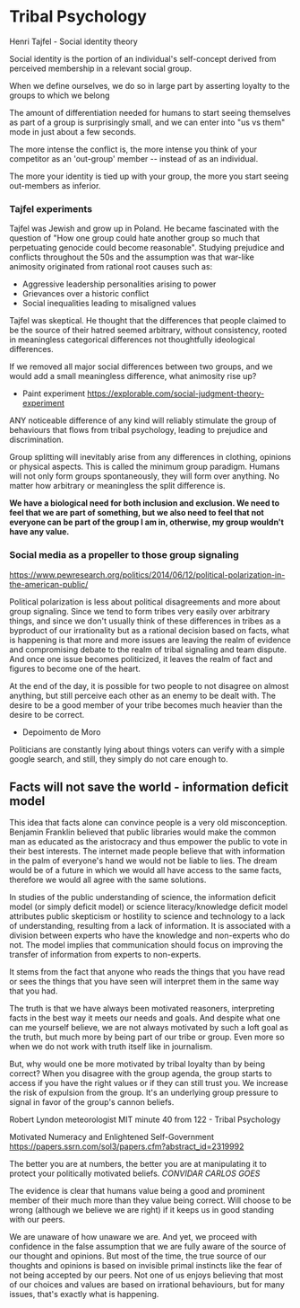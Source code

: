 # Tribal Psychology

Henri Tajfel - Social identity theory

Social identity is the portion of an individual's self-concept derived from perceived membership in a relevant social group. 

When we define ourselves, we do so in large part by asserting loyalty to the groups to which we belong

The amount of differentiation needed for humans to start seeing themselves as part of a group is surprisingly small, and we can enter into "us vs them" mode in just about a few seconds.

The more intense the conflict is, the more intense you think of your competitor as an 'out-group' member -- instead of as an individual.

The more your identity is tied up with your group, the more you start seeing out-members as inferior.

### Tajfel experiments

Tajfel was Jewish and grow up in Poland. He became fascinated with the question of "How one group could hate another group so much that perpetuating genocide could become reasonable". Studying prejudice and conflicts throughout the 50s and the assumption was that war-like animosity originated from rational root causes such as: 
* Aggressive leadership personalities arising to power
* Grievances over a historic conflict
* Social inequalities leading to misaligned values

Tajfel was skeptical. He thought that the differences that people claimed to be the source of their hatred seemed arbitrary, without consistency, rooted in meaningless categorical differences not thoughtfully ideological differences.

If we removed all major social differences between two groups, and we would add a small meaningless difference, what animosity rise up?

* Paint experiment https://explorable.com/social-judgment-theory-experiment

ANY noticeable difference of any kind will reliably stimulate the group of behaviours that flows from tribal psychology, leading to prejudice and discrimination.

Group splitting will inevitably arise from any differences in clothing, opinions or physical aspects. This is called the minimum group paradigm. Humans will not only form groups spontaneously, they will form over anything. No matter how arbitrary or meaningless the split difference is.

**We have a biological need for both inclusion and exclusion. We need to feel that we are part of something, but we also need to feel that not everyone can be part of the group I am in, otherwise, my group wouldn't have any value.**

### Social media as a propeller to those group signaling

https://www.pewresearch.org/politics/2014/06/12/political-polarization-in-the-american-public/


Political polarization is less about political disagreements and more about group signaling. Since we tend to form tribes very easily over arbitrary things, and since we don't usually think of these differences in tribes as a byproduct of our irrationality but as a rational decision based on facts, what is happening is that more and more issues are leaving the realm of evidence and compromising debate to the realm of tribal signaling and team dispute. And once one issue becomes politicized, it leaves the realm of fact and figures to become one of the heart.

At the end of the day, it is possible for two people to not disagree on almost anything, but still perceive each other as an enemy to be dealt with. The desire to be a good member of your tribe becomes much heavier than the desire to be correct.

* Depoimento de Moro

Politicians are constantly lying about things voters can verify with a simple google search, and still, they simply do not care enough to. 

## Facts will not save the world - information deficit model

This idea that facts alone can convince people is a very old misconception. Benjamin Franklin believed that public libraries would make the common man as educated as the aristocracy and thus empower the public to vote in their best interests. The internet made people believe that with information in the palm of everyone's hand we would not be liable to lies. The dream would be of a future in which we would all have access to the same facts, therefore we would all agree with the same solutions.

In studies of the public understanding of science, the information deficit model (or simply deficit model) or science literacy/knowledge deficit model attributes public skepticism or hostility to science and technology to a lack of understanding, resulting from a lack of information. It is associated with a division between experts who have the knowledge and non-experts who do not. The model implies that communication should focus on improving the transfer of information from experts to non-experts.

It stems from the fact that anyone who reads the things that you have read or sees the things that you have seen will interpret them in the same way that you had.

The truth is that we have always been motivated reasoners, interpreting facts in the best way it meets our needs and goals. And despite what one can me yourself believe, we are not always motivated by such a loft goal as the truth, but much more by being part of our tribe or group. Even more so when we do not work with truth itself like in journalism.

But, why would one be more motivated by tribal loyalty than by being correct?
When you disagree with the group agenda, the group starts to access if you have the right values or if they can still trust you. We increase the risk of expulsion from the group. It's an underlying group pressure to signal in favor of the group's cannon beliefs.

Robert Lyndon meteorologist MIT minute 40 from 122 - Tribal Psychology

Motivated Numeracy and Enlightened Self-Government
https://papers.ssrn.com/sol3/papers.cfm?abstract_id=2319992

The better you are at numbers, the better you are at manipulating it to protect your politically motivated beliefs. *CONVIDAR CARLOS GOES*

The evidence is clear that humans value being a good and prominent member of their much more than they value being correct. Will choose to be wrong (although we believe we are right) if it keeps us in good standing with our peers.

We are unaware of how unaware we are. And yet, we proceed with confidence in the false assumption that we are fully aware of the source of our thought and opinions. But most of the time, the true source of our thoughts and opinions is based on invisible primal instincts like the fear of not being accepted by our peers. Not one of us enjoys believing that most of our choices and values are based on irrational behaviours, but for many issues, that's exactly what is happening.